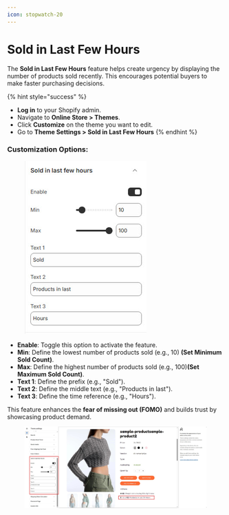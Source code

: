 ```yaml
---
icon: stopwatch-20
---
```


# Sold in Last Few Hours

The **Sold in Last Few Hours** feature helps create urgency by displaying the number of products sold recently. This encourages potential buyers to make faster purchasing decisions.

{% hint style="success" %}
* **Log in** to your Shopify admin.
* Navigate to **Online Store > Themes**.
* Click **Customize** on the theme you want to edit.
* Go to **Theme Settings > Sold in Last Few Hours**
{% endhint %}

### **Customization Options:**

<figure><img src="../.gitbook/assets/sold.jpg" alt=""><figcaption></figcaption></figure>

* **Enable**: Toggle this option to activate the feature.
* **Min**: Define the lowest number of products sold (e.g., 10) **(Set Minimum Sold Count)**.
* **Max**: Define the highest number of products sold (e.g., 100)**(Set Maximum Sold Count)**.
* **Text 1**: Define the prefix (e.g., "Sold").
* **Text 2**: Define the middle text (e.g., "Products in last").
* **Text 3**: Define the time reference (e.g., "Hours").

This feature enhances the **fear of missing out (FOMO)** and builds trust by showcasing product demand.

<figure><img src="../.gitbook/assets/fake sold.jpg" alt=""><figcaption></figcaption></figure>
